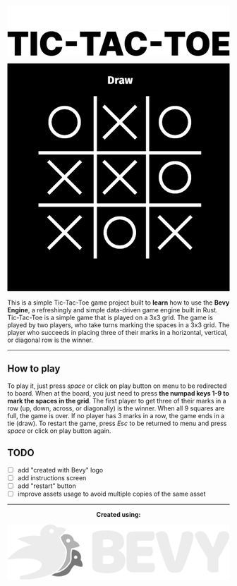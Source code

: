 <p align="center">
    <img src="assets/sprites/logo.png#gh-dark-mode-only" alt="tic-tac-toe's dark logo" />
    <img src="assets/sprites/logo_dark.png#gh-light-mode-only" alt="tic-tac-toe's light logo" />
</p>

<p align="center">
    <img src="assets/sprites/screenshot.png" alt="tic-tac-toe screenshot">
</p>

This is a simple Tic-Tac-Toe game project built to **learn** how to use the **Bevy Engine**, a refreshingly and simple data-driven game engine built in Rust. Tic-Tac-Toe is a simple game that is played on a 3x3 grid. The game is played by two players, who take turns marking the spaces in a 3x3 grid. The player who succeeds in placing three of their marks in a horizontal, vertical, or diagonal row is the winner.

---

## How to play
To play it, just press *space* or click on play button on menu to be redirected to board. When at the board, you just need to press **the numpad keys 1-9 to mark the spaces in the grid**. The first player to get three of their marks in a row (up, down, across, or diagonally) is the winner. When all 9 squares are full, the game is over. If no player has 3 marks in a row, the game ends in a tie (draw). To restart the game, press *Esc* to be returned to menu and press *space* or click on play button again.

## TODO
- [ ] add "created with Bevy" logo 
- [ ] add instructions screen
- [ ] add "restart" button
- [ ] improve assets usage to avoid multiple copies of the same asset

---

<p align="center"><strong>Created using:</strong></p>
<p align="center">
    <img src="assets/sprites/bevy_logo_dark.svg" alt="bevy logo">
</p>
